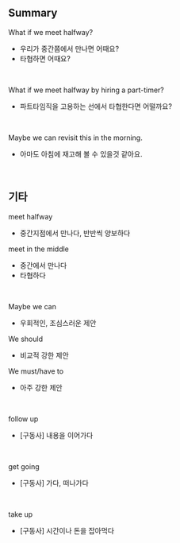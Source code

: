 ## Summary

What if we meet halfway?
- 우리가 중간쯤에서 만나면 어때요?
- 타협하면 어때요?

<br>

What if we meet halfway by hiring a part-timer?
- 파트타임직을 고용하는 선에서 타협한다면 어떨까요?

<br>

Maybe we can revisit this in the morning.
- 아마도 아침에 재고해 볼 수 있을것 같아요.

<br>

## 기타

meet halfway
- 중간지점에서 만나다, 반반씩 양보하다

meet in the middle
- 중간에서 만나다
- 타협하다

<br>

Maybe we can
- 우회적인, 조심스러운 제안

We should
- 비교적 강한 제안

We must/have to
- 아주 강한 제안

<br>

follow up
- [구동사] 내용을 이어가다

<br>

get going
- [구동사] 가다, 떠나가다

<br>

take up
- [구동사] 시간이나 돈을 잡아먹다
